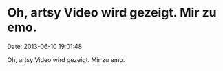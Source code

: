 Oh, artsy Video wird gezeigt. Mir zu emo.
=========================================

Date: 2013-06-10 19:01:48

Oh, artsy Video wird gezeigt. Mir zu emo.
